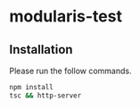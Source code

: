 # modularis-test

## Installation

Please run the follow commands.

```sh
npm install
tsc && http-server
```

